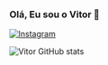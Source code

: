 ### Olá, Eu sou o Vitor 👋
[![Instagram](https://img.shields.io/badge/Instagram-E4405F?style=for-the-badge&logo=instagram&logoColor=white)](https://instagram.com/vitork.kmm)

![Vitor GitHub stats](https://github-readme-stats.vercel.app/api?username=vitorkmmm&show_icons=true&theme=dracula&count_private=true)
<!--
**Vitorkmmm/vitorkmmm** is a ✨ _special_ ✨ repository because its `README.md` (this file) appears on your GitHub profile.

Here are some ideas to get you started:

- 🔭 I’m currently working on ...
- 🌱 I’m currently learning ...
- 👯 I’m looking to collaborate on ...
- 🤔 I’m looking for help with ...
- 💬 Ask me about ...
- 📫 How to reach me: ...
- 😄 Pronouns: ...
- ⚡ Fun fact: ...
-->
